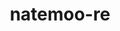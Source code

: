 ---
title: natemoo-re
github: https://github.com/natemoo-re
mode: dark
transition: 3s
archetype:
  - Little Bit of Everything
---